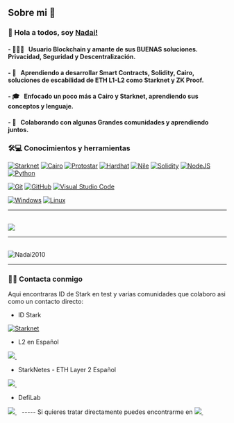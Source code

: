 ## Sobre mi 🤔 

###  👋 Hola a todos, soy [Nadai!](https://github.com/Nadai2010?tab=repositories)

#### - 👨🏻‍💻 &nbsp; Usuario Blockchain y amante de sus BUENAS soluciones. Privacidad, Seguridad y Descentralización.
#### - 🌱 &nbsp; Aprendiendo a desarrollar Smart Contracts, Solidity, Cairo, soluciones de escabilidad de ETH L1-L2 como Starknet y ZK Proof.
#### - 🎓 &nbsp; Enfocado un poco más a Cairo y Starknet, aprendiendo sus conceptos y lenguaje.
#### - 💪 &nbsp; Colaborando con algunas Grandes comunidades y aprendiendo juntos.

<h3>🛠💻  Conocimientos y herramientas </h3>


[![Starknet](https://img.shields.io/badge/-%F0%9F%8C%9A%20%20STARKNET-blue?style=for-the-badge&flat&logo=Starknet)](https://starknet.io/)
[![Cairo](https://img.shields.io/badge/-%F0%9F%90%AB%20%20Cairo-red?style=for-the-badge&flat&logo=Cairo)](https://www.cairo-lang.org/)
[![Protostar](https://img.shields.io/badge/-%E2%9C%A8PROTOSTAR-blue?style=for-the-badge&flat&logo=Protostar)](https://docs.swmansion.com/protostar/)
[![Hardhat](https://img.shields.io/badge/-👷Hardhat-659ad2?style=for-the-badge&flat&logo=&color=282826)](https://hardhat.org/)
[![Nile](https://img.shields.io/badge/-👨🏻‍💻NILE-yellowgreen?style=for-the-badge&flat)](https://hardhat.org/)
[![Solidity](https://img.shields.io/badge/Solidity-%23363636.svg?style=for-the-badge&logo=solidity&logoColor=white)](https://docs.soliditylang.org/en/v0.8.17/)
[![NodeJS](https://img.shields.io/badge/node.js-6DA55F?style=for-the-badge&logo=node.js&logoColor=white)](https://nodejs.org/en/)
[![Python](https://img.shields.io/badge/-Python-white?style=for-the-badge&flat&logo=python)](https://docs.python.org/)

[![Git](https://img.shields.io/badge/-Git-black?style=for-the-badge&flat&logo=git)]() 
[![GitHub](https://img.shields.io/badge/-GitHub-181717?style=for-the-badge&flat&logo=github)]()
[![Visual Studio Code](https://img.shields.io/badge/-VSCode-444444?style=for-the-badge&flat&logo=visual-studio-code&logoColor=007ACC)]()

[![Windows](https://img.shields.io/badge/-Windows-659ad2?style=for-the-badge&flat&color=282826&logo=windows)]()
[![Linux](https://img.shields.io/badge/-Linux-222222?style=for-the-badge&flat&logo=linux&logoColor=FCC624)]()

-----
<br/>

<a href="https://github.com/anuraghazra/github-readme-stats">
  <img align="center" src="https://github-readme-stats.anuraghazra1.vercel.app/api/top-langs/?username=Nadai2010&show_icons=true&count_private=true&layout=compact&theme=highcontrast" />
</a>

----

<br />
<img src="https://github-readme-stats.vercel.app/api?username=Nadai2010&show_icons=true&count_private=true&layout=compact&theme=highcontrast" alt="Nadai2010" />

----

<h3> 🤝🏻 Contacta conmigo </h3>

Aqui encontraras ID de Stark en test y varias comunidades que colaboro asi como un contacto directo:

* ID Stark

[![Starknet](https://img.shields.io/badge/-%F0%9F%8C%9A%20%20STARKNET-blue?style=for-the-badge&flat&logo=Starknet)](https://goerli.app.starknet.id/identities/151714611941)

 
* L2 en Español
<a href="https://t.me/s/l2espaniol" rel="nofollow">
  <img src="https://camo.githubusercontent.com/0ea1367897b9ee948089a0db824d57a30ce8a5413b59f80d2062b7efcd39ceb3/68747470733a2f2f696d672e736869656c64732e696f2f62616467652f74656c656772616d2d2532333030373742352e7376673f267374796c653d666f722d7468652d6261646765266c6f676f3d74656c656772616d266c6f676f436f6c6f723d7768697465" data-canonical-src="https://img.shields.io/badge/telegram-%230077B5.svg?&amp;style=for-the-badge&amp;logo=telegram&amp;logoColor=blue" style="max-width:100%;">
</a>&nbsp;&nbsp;

* StarkNetes - ETH Layer 2 Español
<a href="https://t.me/s/starknet_es" rel="nofollow">
  <img src="https://camo.githubusercontent.com/0ea1367897b9ee948089a0db824d57a30ce8a5413b59f80d2062b7efcd39ceb3/68747470733a2f2f696d672e736869656c64732e696f2f62616467652f74656c656772616d2d2532333030373742352e7376673f267374796c653d666f722d7468652d6261646765266c6f676f3d74656c656772616d266c6f676f436f6c6f723d7768697465" data-canonical-src="https://img.shields.io/badge/telegram-%230077B5.svg?&amp;style=for-the-badge&amp;logo=telegram&amp;logoColor=blue" style="max-width:100%;">
</a>&nbsp;&nbsp;

* DefiLab 
<a href="https://t.me/s/DeFi_Lab" rel="nofollow">
  <img src="https://camo.githubusercontent.com/0ea1367897b9ee948089a0db824d57a30ce8a5413b59f80d2062b7efcd39ceb3/68747470733a2f2f696d672e736869656c64732e696f2f62616467652f74656c656772616d2d2532333030373742352e7376673f267374796c653d666f722d7468652d6261646765266c6f676f3d74656c656772616d266c6f676f436f6c6f723d7768697465" data-canonical-src="https://img.shields.io/badge/telegram-%230077B5.svg?&amp;style=for-the-badge&amp;logo=telegram&amp;logoColor=blue" style="max-width:100%;">
</a>&nbsp;&nbsp;
-----
Si quieres tratar directamente puedes encontrarme en

<a href="https://t.me/javierch7" rel="nofollow">
  <img src="https://camo.githubusercontent.com/0ea1367897b9ee948089a0db824d57a30ce8a5413b59f80d2062b7efcd39ceb3/68747470733a2f2f696d672e736869656c64732e696f2f62616467652f74656c656772616d2d2532333030373742352e7376673f267374796c653d666f722d7468652d6261646765266c6f676f3d74656c656772616d266c6f676f436f6c6f723d7768697465" data-canonical-src="https://img.shields.io/badge/telegram-%230077B5.svg?&amp;style=for-the-badge&amp;logo=telegram&amp;logoColor=white" style="max-width:100%;">
</a>&nbsp;&nbsp;

